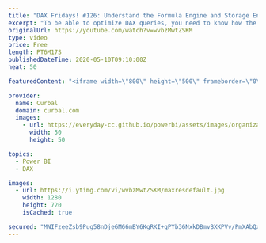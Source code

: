 ```yaml
---
title: "DAX Fridays! #126: Understand the Formula Engine and Storage Engine to optimize your DAX queries"
excerpt: "To be able to optimize DAX queries, you need to know how the formula engine and the storage engine work with them, so how about we let them explain themselves? #curbal #powerbi #dax #DAXFridays  Hope you enjoy the video, i had fun doing it :)  Have you missed the Vertipaq series? Here are the videos:"
originalUrl: https://youtube.com/watch?v=wvbzMwtZSKM
type: video
price: Free
length: PT6M17S
publishedDateTime: 2020-05-10T09:10:00Z
heat: 50

featuredContent: "<iframe width=\"800\" height=\"500\" frameborder=\"0\" src=\"https://www.youtube.com/embed/wvbzMwtZSKM\" allow=\"accelerometer; autoplay; encrypted-media; gyroscope; picture-in-picture\" allowfullscreen></iframe>"

provider:
  name: Curbal
  domain: curbal.com
  images:
    - url: https://everyday-cc.github.io/powerbi/assets/images/organizations/curbal.com-50x50.jpg
      width: 50
      height: 50

topics:
  - Power BI
  - DAX

images:
  - url: https://i.ytimg.com/vi/wvbzMwtZSKM/maxresdefault.jpg
    width: 1280
    height: 720
    isCached: true

secured: "MNIFzeeZsb9Pug58nDje6M66mBY6KgRKI+qPYb36NxkDBmvBXKPVv/PmXAbQxeiwDk7paV05u0sxFigZ1InMpl1KUcR23cnfvm8RFPLQTbVcqmoQAok+McTOdGPlUb4ZeYqeCXYXEVj1ZK1zX/bXdAT2j9B3DB+WyGqyat33gSsvQzQOPCksC6zxGWed3zhItdQOexKld2G/hsLj4XocNmPo9yIyIqPB7oQ9nLPt/1zgeq0rNTbdCGMvx5NR7Jx1CNCau4xR7tk8ulCSTxkdXPT5yUPF3dD41cWtGLktrDOMTRGj0BNhyM8cCjclonGoPaky/RhvnmlhOob0M9g8aHUtFLcDByVW8zjjsqy2ncwgxhniBYPh4/Dw6d3nZlahIBrXxdfKc9mMbtMdgAaJayIwNKraqzMo0ms9d+9P5ek=;XLAOjUZj4pX57ToYRdLg7w=="
---
```


